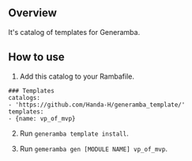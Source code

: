 ## Overview
It's catalog of templates for Generamba.

## How to use
1. Add this catalog to your Rambafile.

```
### Templates
catalogs:
- 'https://github.com/Handa-H/generamba_template/'
templates:
- {name: vp_of_mvp}
```

2. Run `generamba template install`.

3. Run `gemeramba gen [MODULE NAME] vp_of_mvp`.
